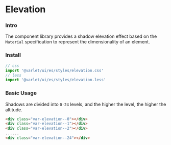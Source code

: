 # Elevation

### Intro
The component library provides a shadow elevation effect based on the `Material`
specification to represent the dimensionality of an element.

### Install

```js
// css
import '@varlet/ui/es/styles/elevation.css'
// less
import '@varlet/ui/es/styles/elevation.less'
```

### Basic Usage
Shadows are divided into `0-24` levels, and the higher the level, the higher the altitude.

```html
<div class="var-elevation--0"></div>
<div class="var-elevation--1"></div>
<div class="var-elevation--2"></div>
......
<div class="var-elevation--24"></div>
```

